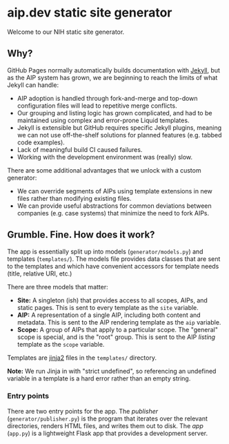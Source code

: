 # aip.dev static site generator

Welcome to our NIH static site generator.

## Why?

GitHub Pages normally automatically builds documentation with [Jekyll][], but
as the AIP system has grown, we are beginning to reach the limits of what
Jekyll can handle:

- AIP adoption is handled through fork-and-merge and top-down configuration
  files will lead to repetitive merge conflicts.
- Our grouping and listing logic has grown complicated, and had to be
  maintained using complex and error-prone Liquid templates.
- Jekyll is extensible but GitHub requires specific Jekyll plugins, meaning we
  can not use off-the-shelf solutions for planned features (e.g. tabbed code
  examples).
- Lack of meaningful build CI caused failures.
- Working with the development environment was (really) slow.

There are some additional advantages that we unlock with a custom generator:

- We can override segments of AIPs using template extensions in new files
  rather than modifying existing files.
- We can provide useful abstractions for common deviations between companies
  (e.g. case systems) that minimize the need to fork AIPs.

## Grumble. Fine. How does it work?

The app is essentially split up into models (`generator/models.py`) and
templates (`templates/`). The models file provides data classes that are sent
to the templates and which have convenient accessors for template needs (title,
relative URI, etc.)

There are three models that matter:

- **Site:** A singleton (ish) that provides access to all scopes, AIPs, and
  static pages. This is sent to every template as the `site` variable.
- **AIP:** A representation of a single AIP, including both content and
  metadata. This is sent to the AIP rendering template as the `aip` variable.
- **Scope:** A group of AIPs that apply to a particular scope. The "general"
  scope is special, and is the "root" group. This is sent to the AIP _listing_
  template as the `scope` variable.

Templates are [jinja2][] files in the `templates/` directory.

**Note:** We run Jinja in with "strict undefined", so referencing an undefined
variable in a template is a hard error rather than an empty string.

### Entry points

There are two entry points for the app. The _publisher_
(`generator/publisher.py`) is the program that iterates over the relevant
directories, renders HTML files, and writes them out to disk. The _app_
(`app.py`) is a lightweight Flask app that provides a development server.

[jekyll]: https://jekyllrb.com/
[jinja2]: https://jinja.palletsprojects.com/en/2.11.x/
